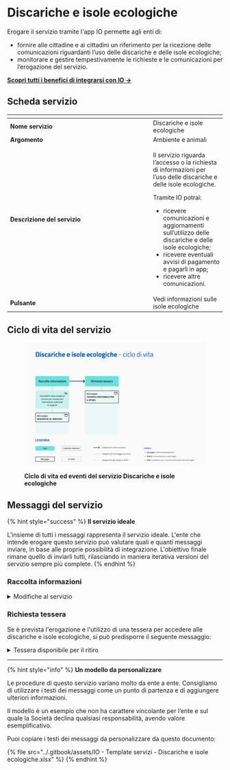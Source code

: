 # Discariche e isole ecologiche

Erogare il servizio tramite l'app IO permette agli enti di:

* fornire alle cittadine e ai cittadini un riferimento per la ricezione delle comunicazioni riguardanti l’uso delle discariche e delle isole ecologiche;
* monitorare e gestire tempestivamente le richieste e le comunicazioni per l’erogazione del servizio.

[**Scopri tutti i benefici di integrarsi con IO →** ](https://docs.pagopa.it/manuale-servizi/lapp-io/cose-io-e-qual-e-il-suo-obiettivo#perche-un-ente-dovrebbe-integrarsi-con-io)

## Scheda servizio <a href="#scheda-servizio" id="scheda-servizio"></a>

<table data-header-hidden><thead><tr><th width="320"></th><th></th></tr></thead><tbody><tr><td><strong>Nome servizio</strong></td><td>Discariche e isole ecologiche</td></tr><tr><td><strong>Argomento</strong></td><td>Ambiente e animali</td></tr><tr><td><strong>Descrizione del servizio</strong></td><td><p>Il servizio riguarda l’accesso o la richiesta di informazioni per l’uso delle discariche e delle isole ecologiche.</p><p></p><p>Tramite IO potrai:</p><ul><li>ricevere comunicazioni e aggiornamenti sull’utilizzo delle discariche e delle isole ecologiche;</li><li>ricevere eventuali avvisi di pagamento e pagarli in app;</li><li>ricevere altre comunicazioni.</li></ul></td></tr><tr><td><strong>Pulsante</strong></td><td>Vedi informazioni sulle isole ecologiche</td></tr></tbody></table>

## Ciclo di vita del servizio

<figure><img src="../.gitbook/assets/image (17).png" alt=""><figcaption><p><strong>Ciclo di vita ed eventi del servizio Discariche e isole ecologiche</strong></p></figcaption></figure>

## Messaggi del servizio

{% hint style="success" %}
**Il servizio ideale**

L'insieme di tutti i messaggi rappresenta il servizio ideale. L'ente che intende erogare questo servizio può valutare quali e quanti messaggi inviare, in base alle proprie possibilità di integrazione. L'obiettivo finale rimane quello di inviarli tutti, rilasciando in maniera iterativa versioni del servizio sempre più complete.
{% endhint %}

### Raccolta informazioni

<details>

<summary>Modifiche al servizio</summary>

**🖋 Titolo del messaggio:** Nuove disposizioni per \<oggetto della variazione>

🗒 **Testo del messaggio**:&#x20;

Dal \<gg/mm/aaaa> \<oggetto della variazione> subirà le seguenti variazioni:

\[Inserire qui le indicazioni sulle variazioni, da completare a cura e responsabilità dell'ente]

Per ulteriori informazioni, \[visita questo sito]\(URL).

**🪄 Pulsante**: n/a

***

**Destinatari**: Tutti i cittadini residenti nell’area di azione del servizio che hanno manifestato interesse verso il servizio.

**Quando inviarlo**: Quando il servizio subisce variazioni.

**User story**: Come cittadino voglio ricevere aggiornamenti quando il servizio subisce variazioni.

</details>

### Richiesta tessera

Se è prevista l'erogazione e l'utilizzo di una tessera per accedere alle discariche e isole ecologiche, si può predisporre il seguente messaggio:&#x20;

<details>

<summary>Tessera disponibile per il ritiro</summary>

**🖋 Titolo del messaggio:** La tua tessera è pronta per il ritiro

🗒 **Testo del messaggio:**

Dal \<gg/mm/aaaa> puoi ritirare la tua tessera \<riferimenti tessera>.

\[Inserire qui indicazioni sulle modalità di utilizzo della tessera]

**Dove:** \<indirizzo>

**Quando:** \[Inserire qui i giorni e gli orari di apertura dello sportello]

**Cosa portare:** \[Inserire qui i documenti che il cittadino deve portare con sé]

\[Inserire qui ulteriori istruzioni utili al ritiro ed eventuali possibilità di delega]

Per ulteriori informazioni, \[visita questo sito]\(URL).

**🪄 Pulsante:** n/a

***

**Destinatari:** Tutti i cittadini residenti nell’area di azione del servizio che hanno richiesto la tessera magnetica per l’accesso alle isole ecologiche e/o bidoni.

**Quando inviarlo:** Quando la tessera è pronta per il ritiro.

**User story:** Come cittadino voglio ricevere comunicazione quando la tessera da me richiesta è pronta per il ritiro.

</details>

***

{% hint style="info" %}
**Un modello da personalizzare**

Le procedure di questo servizio variano molto da ente a ente. Consigliamo di utilizzare i testi dei messaggi come un punto di partenza e di aggiungere ulteriori informazioni.&#x20;

Il modello è un esempio che non ha carattere vincolante per l’ente e sul quale la Società declina qualsiasi responsabilità, avendo valore esemplificativo.

Puoi copiare i testi dei messaggi da personalizzare da questo documento:

{% file src="../.gitbook/assets/IO - Template servizi - Discariche e isole ecologiche.xlsx" %}
{% endhint %}
